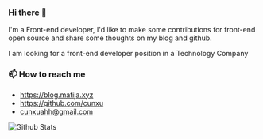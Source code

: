 ### Hi there 👋

<!--
**cunxu/cunxu** is a ✨ _special_ ✨ repository because its `README.md` (this file) appears on your GitHub profile.

Here are some ideas to get you started:

- 🔭 I’m currently working on ...
- 🌱 I’m currently learning ...
- 👯 I’m looking to collaborate on ...
- 🤔 I’m looking for help with ...
- 💬 Ask me about ...
- 📫 How to reach me: ...
- 😄 Pronouns: ...
- ⚡ Fun fact: ...
-->

I'm a Front-end developer, I'd like to make some contributions for front-end open source and share some thoughts on my blog and github.

I am looking for a front-end developer position in a Technology Company

### 📫 How to reach me

  - <https://blog.matija.xyz>
  - <https://github.com/cunxu>
  - <cunxuahh@gmail.com>

![Github Stats](https://github-readme-stats.vercel.app/api?username=cunxu&show_icons=true&theme=vue&count_private=true)
